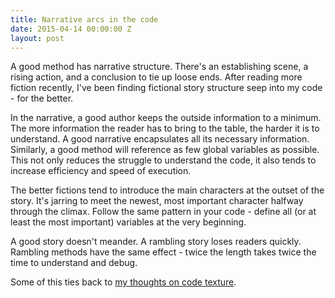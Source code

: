 ```yaml
---
title: Narrative arcs in the code
date: 2015-04-14 00:00:00 Z
layout: post
---
```


A good method has narrative structure. There's an establishing scene, a rising action, and a conclusion to tie up loose ends. After reading more fiction recently, I've been finding fictional story structure seep into my code - for the better.

In the narrative, a good author keeps the outside information to a minimum. The more information the reader has to bring to the table, the harder it is to understand. A good narrative encapsulates all its necessary information. Similarly, a good method will reference as few global variables as possible. This not only reduces the struggle to understand the code, it also tends to increase efficiency and speed of execution.

The better fictions tend to introduce the main characters at the outset of the story. It's jarring to meet the newest, most important character halfway through the climax. Follow the same pattern in your code - define all (or at least the most important) variables at the very beginning.

A good story doesn't meander. A rambling story loses readers quickly. Rambling methods have the same effect - twice the length takes twice the time to understand and debug.

Some of this ties back to [my thoughts on code texture](/2015/02/08/the-texture-of-your-code/).

